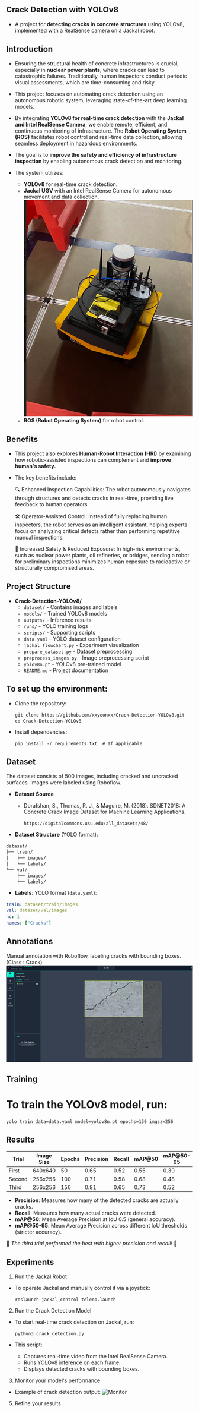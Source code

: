 ## Crack Detection with YOLOv8
- A project for **detecting cracks in concrete structures** using YOLOv8, implemented with a RealSense camera on a Jackal robot.

## Introduction
- Ensuring the structural health of concrete infrastructures is crucial, especially in **nuclear power plants**, where cracks can lead to catastrophic failures. Traditionally, human inspectors conduct periodic visual assessments, which are time-consuming and risky.
- This project focuses on automating crack detection using an autonomous robotic system, leveraging state-of-the-art deep learning models.
- By integrating **YOLOv8 for real-time crack detection** with the **Jackal and Intel RealSense Camera**, we enable remote, efficient, and continuous monitoring of infrastructure. The **Robot Operating System (ROS)** facilitates robot control and real-time data collection, allowing seamless deployment in hazardous environments.
- The goal is to **improve the safety and efficiency of infrastructure inspection** by enabling autonomous crack detection and monitoring.


- The system utilizes:
  - **YOLOv8** for real-time crack detection.
  - **Jackal UGV** 
    with an Intel RealSense Camera for autonomous movement and data collection.
    ![Jackal](jackal.png)
  - **ROS (Robot Operating System)** for robot control.

## Benefits
- This project also explores **Human-Robot Interaction (HRI)** by examining how robotic-assisted inspections can complement and **improve human's safety.**
- The key benefits include:

  🔍 Enhanced Inspection Capabilities:
    The robot autonomously navigates through structures and detects cracks in real-time, providing live feedback to human operators.

  🛠 Operator-Assisted Control:
    Instead of fully replacing human inspectors, the robot serves as an intelligent assistant, helping experts focus on analyzing critical defects rather than performing repetitive manual     inspections.

  🚧 Increased Safety & Reduced Exposure:
    In high-risk environments, such as nuclear power plants, oil refineries, or bridges, sending a robot for preliminary inspections minimizes human exposure to radioactive or structurally compromised areas.

## Project Structure
- **Crack-Detection-YOLOv8/**
  - `dataset/` - Contains images and labels
  - `models/` - Trained YOLOv8 models
  - `outputs/` - Inference results
  - `runs/` - YOLO training logs
  - `scripts/` - Supporting scripts
  - `data.yaml` - YOLO dataset configuration
  - `jackal_flowchart.py` - Experiment visualization
  - `prepare_dataset.py` - Dataset preprocessing
  - `preprocess_images.py` - Image preprocessing script
  - `yolov8n.pt` - YOLOv8 pre-trained model
  - `README.md` - Project documentation



## To set up the environment:
- Clone the repository:
  ```
  git clone https://github.com/xxyeonxx/Crack-Detection-YOLOv8.git
  cd Crack-Detection-YOLOv8
  ```
- Install dependencies:
  ```
  pip install -r requirements.txt  # If applicable
  ```


## Dataset
The dataset consists of 500 images, including cracked and uncracked surfaces. Images were labeled using Roboflow.


- **Dataset Source**
  - Dorafshan, S., Thomas, R. J., & Maguire, M. (2018). SDNET2018: A Concrete Crack Image Dataset for Machine Learning Applications.
    ```
    https://digitalcommons.usu.edu/all_datasets/48/
    ```
    

- **Dataset Structure** (YOLO format):
```
dataset/
├── train/
│   ├── images/
│   └── labels/
└── val/
    ├── images/
    └── labels/
``` 

- **Labels**: YOLO format (`data.yaml`):
```yaml
train: dataset/train/images
val: dataset/val/images
nc: 1
names: ["Cracks"]
```
## Annotations
Manual annotation with Roboflow, labeling cracks with bounding boxes.
(Class : Crack)
![Annotaions](labeling_roboflow.png)

## Training
# To train the YOLOv8 model, run:
```yolo train data=data.yaml model=yolov8n.pt epochs=150 imgsz=256```


## Results

| Trial  | Image Size | Epochs | Precision | Recall | mAP@50 | mAP@50-95 |
|--------|-----------|--------|-----------|--------|--------|-----------|
| First  | 640x640   |  50    |  0.65     |  0.52  |  0.55  |  0.30     |
| Second | 256x256   | 100    |  0.71     |  0.58  |  0.68  |  0.48     |
| Third  | 256x256   | 150    |  0.81     |  0.65  |  0.73  |  0.52     |

- **Precision**: Measures how many of the detected cracks are actually cracks.
- **Recall**: Measures how many actual cracks were detected.
- **mAP@50**: Mean Average Precision at IoU 0.5 (general accuracy).
- **mAP@50-95**: Mean Average Precision across different IoU thresholds (stricter accuracy).

📌 *The third trial performed the best with higher precision and recall!* 🚀

## Experiments
1. Run the Jackal Robot
  - To operate Jackal and manually control it via a joystick:
     ```
     roslaunch jackal_control teleop.launch
     ```
2. Run the Crack Detection Model
  - To start real-time crack detection on Jackal, run:
   
     ```
     python3 crack_detection.py
     ```
  - This script:
      - Captures real-time video from the Intel RealSense Camera.
      - Runs YOLOv8 inference on each frame.
      - Displays detected cracks with bounding boxes.


3. Monitor your model's performance
  - Example of crack detection output:
    ![Monitor](crack_detection_screenshot.png)


5. Refine your results

